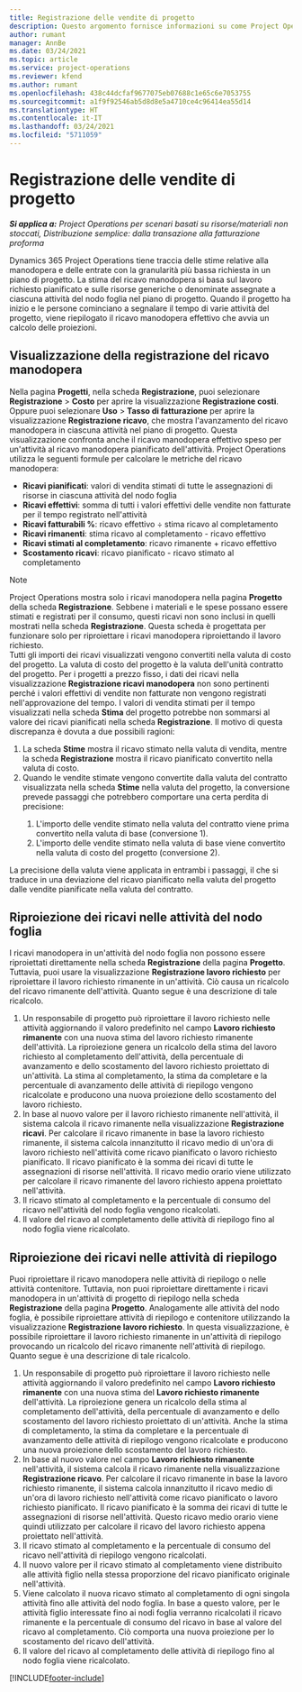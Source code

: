 ```yaml
---
title: Registrazione delle vendite di progetto
description: Questo argomento fornisce informazioni su come Project Operations registra l'avanzamento rispetto al ricavo manodopera in un progetto.
author: rumant
manager: AnnBe
ms.date: 03/24/2021
ms.topic: article
ms.service: project-operations
ms.reviewer: kfend
ms.author: rumant
ms.openlocfilehash: 438c44dcfaf9677075eb07688c1e65c6e7053755
ms.sourcegitcommit: a1f9f92546ab5d8d8e5a4710ce4c96414ea55d14
ms.translationtype: HT
ms.contentlocale: it-IT
ms.lasthandoff: 03/24/2021
ms.locfileid: "5711059"
---
```

# <a name="project-sales-tracking"></a>Registrazione delle vendite di progetto

_**Si applica a:** Project Operations per scenari basati su risorse/materiali non stoccati, Distribuzione semplice: dalla transazione alla fatturazione proforma_

Dynamics 365 Project Operations tiene traccia delle stime relative alla manodopera e delle entrate con la granularità più bassa richiesta in un piano di progetto. La stima del ricavo manodopera si basa sul lavoro richiesto pianificato e sulle risorse generiche o denominate assegnate a ciascuna attività del nodo foglia nel piano di progetto. Quando il progetto ha inizio e le persone cominciano a segnalare il tempo di varie attività del progetto, viene riepilogato il ricavo manodopera effettivo che avvia un calcolo delle proiezioni.

## <a name="labor-revenue-tracking-view"></a>Visualizzazione della registrazione del ricavo manodopera

Nella pagina **Progetti**, nella scheda **Registrazione**, puoi selezionare **Registrazione** > **Costo** per aprire la visualizzazione **Registrazione costi**. Oppure puoi selezionare **Uso** > **Tasso di fatturazione** per aprire la visualizzazione **Registrazione ricavo**, che mostra l'avanzamento del ricavo manodopera in ciascuna attività nel piano di progetto. Questa visualizzazione confronta anche il ricavo manodopera effettivo speso per un'attività al ricavo manodopera pianificato dell'attività. Project Operations utilizza le seguenti formule per calcolare le metriche del ricavo manodopera:

- **Ricavi pianificati**: valori di vendita stimati di tutte le assegnazioni di risorse in ciascuna attività del nodo foglia
- **Ricavi effettivi**: somma di tutti i valori effettivi delle vendite non fatturate per il tempo registrato nell'attività
- **Ricavi fatturabili %**: ricavo effettivo ÷ stima ricavo al completamento
- **Ricavi rimanenti**: stima ricavo al completamento - ricavo effettivo
- **Ricavi stimati al completamento**: ricavo rimanente + ricavo effettivo
- **Scostamento ricavi**: ricavo pianificato - ricavo stimato al completamento


> [!NOTE]
> Project Operations mostra solo i ricavi manodopera nella pagina **Progetto** della scheda **Registrazione**. Sebbene i materiali e le spese possano essere stimati e registrati per il consumo, questi ricavi non sono inclusi in quelli mostrati nella scheda **Registrazione**. Questa scheda è progettata per funzionare solo per riproiettare i ricavi manodopera riproiettando il lavoro richiesto.  
> Tutti gli importi dei ricavi visualizzati vengono convertiti nella valuta di costo del progetto. La valuta di costo del progetto è la valuta dell'unità contratto del progetto. Per i progetti a prezzo fisso, i dati dei ricavi nella visualizzazione **Registrazione ricavi manodopera** non sono pertinenti perché i valori effettivi di vendite non fatturate non vengono registrati nell'approvazione del tempo.
> I valori di vendita stimati per il tempo visualizzati nella scheda **Stima** del progetto potrebbe non sommarsi al valore dei ricavi pianificati nella scheda **Registrazione**. Il motivo di questa discrepanza è dovuta a due possibili ragioni:
><ol>
   ><li> La scheda <b>Stime</b> mostra il ricavo stimato nella valuta di vendita, mentre la scheda <b>Registrazione</b> mostra il ricavo pianificato convertito nella valuta di costo. </li>
   ><li> Quando le vendite stimate vengono convertite dalla valuta del contratto visualizzata nella scheda <b>Stime</b> nella valuta del progetto, la conversione prevede passaggi che potrebbero comportare una certa perdita di precisione: </li>
><ol>
><li> L'importo delle vendite stimato nella valuta del contratto viene prima convertito nella valuta di base (conversione 1).</li>
><li> L'importo delle vendite stimato nella valuta di base viene convertito nella valuta di costo del progetto (conversione 2). </li>
></ol>
></ol>
> La precisione della valuta viene applicata in entrambi i passaggi, il che si traduce in una deviazione del ricavo pianificato nella valuta del progetto dalle vendite pianificate nella valuta del contratto.
   

## <a name="reprojecting-revenues-on-leaf-node-tasks"></a>Riproiezione dei ricavi nelle attività del nodo foglia

I ricavi manodopera in un'attività del nodo foglia non possono essere riproiettati direttamente nella scheda **Registrazione** della pagina **Progetto**. Tuttavia, puoi usare la visualizzazione **Registrazione lavoro richiesto** per riproiettare il lavoro richiesto rimanente in un'attività. Ciò causa un ricalcolo del ricavo rimanente dell'attività. Quanto segue è una descrizione di tale ricalcolo.

1. Un responsabile di progetto può riproiettare il lavoro richiesto nelle attività aggiornando il valoro predefinito nel campo **Lavoro richiesto rimanente** con una nuova stima del lavoro richiesto rimanente dell'attività. La riproiezione genera un ricalcolo della stima del lavoro richiesto al completamento dell'attività, della percentuale di avanzamento e dello scostamento del lavoro richiesto proiettato di un'attività. La stima al completamento, la stima da completare e la percentuale di avanzamento delle attività di riepilogo vengono ricalcolate e producono una nuova proiezione dello scostamento del lavoro richiesto.
2. In base al nuovo valore per il lavoro richiesto rimanente nell'attività, il sistema calcola il ricavo rimanente nella visualizzazione **Registrazione ricavi**. Per calcolare il ricavo rimanente in base la lavoro richiesto rimanente, il sistema calcola innanzitutto il ricavo medio di un'ora di lavoro richiesto nell'attività come ricavo pianificato o lavoro richiesto pianificato. Il ricavo pianificato è la somma dei ricavi di tutte le assegnazioni di risorse nell'attività. Il ricavo medio orario viene utilizzato per calcolare il ricavo rimanente del lavoro richiesto appena proiettato nell'attività.
3. Il ricavo stimato al completamento e la percentuale di consumo del ricavo nell'attività del nodo foglia vengono ricalcolati.
4. Il valore del ricavo al completamento delle attività di riepilogo fino al nodo foglia viene ricalcolato.

## <a name="reprojecting-revenues-on-summary-tasks"></a>Riproiezione dei ricavi nelle attività di riepilogo

Puoi riproiettare il ricavo manodopera nelle attività di riepilogo o nelle attività contenitore. Tuttavia, non puoi riproiettare direttamente i ricavi manodopera in un'attività di progetto di riepilogo nella scheda **Registrazione** della pagina **Progetto**. Analogamente alle attività del nodo foglia, è possibile riproiettare attività di riepilogo e contenitore utilizzando la visualizzazione **Registrazione lavoro richiesto**. In questa visualizzazione, è possibile riproiettare il lavoro richiesto rimanente in un'attività di riepilogo provocando un ricalcolo del ricavo rimanente nell'attività di riepilogo. Quanto segue è una descrizione di tale ricalcolo.

1. Un responsabile di progetto può riproiettare il lavoro richiesto nelle attività aggiornando il valoro predefinito nel campo **Lavoro richiesto rimanente** con una nuova stima del **Lavoro richiesto rimanente** dell'attività. La riproiezione genera un ricalcolo della stima al completamento dell'attività, della percentuale di avanzamento e dello scostamento del lavoro richiesto proiettato di un'attività. Anche la stima di completamento, la stima da completare e la percentuale di avanzamento delle attività di riepilogo vengono ricalcolate e producono una nuova proiezione dello scostamento del lavoro richiesto.
2. In base al nuovo valore nel campo **Lavoro richiesto rimanente** nell'attività, il sistema calcola il ricavo rimanente nella visualizzazione **Registrazione ricavo**. Per calcolare il ricavo rimanente in base la lavoro richiesto rimanente, il sistema calcola innanzitutto il ricavo medio di un'ora di lavoro richiesto nell'attività come ricavo pianificato o lavoro richiesto pianificato. Il ricavo pianificato è la somma dei ricavi di tutte le assegnazioni di risorse nell'attività. Questo ricavo medio orario viene quindi utilizzato per calcolare il ricavo del lavoro richiesto appena proiettato nell'attività.
3. Il ricavo stimato al completamento e la percentuale di consumo del ricavo nell'attività di riepilogo vengono ricalcolati.
4. Il nuovo valore per il ricavo stimato al completamento viene distribuito alle attività figlio nella stessa proporzione del ricavo pianificato originale nell'attività.
5. Viene calcolato il nuova ricavo stimato al completamento di ogni singola attività fino alle attività del nodo foglia. In base a questo valore, per le attività figlio interessate fino ai nodi foglia verranno ricalcolati il ricavo rimanente e la percentuale di consumo del ricavo in base al valore del ricavo al completamento. Ciò comporta una nuova proiezione per lo scostamento del ricavo dell'attività. 
6. Il valore del ricavo al completamento delle attività di riepilogo fino al nodo foglia viene ricalcolato.


[!INCLUDE[footer-include](../includes/footer-banner.md)]

